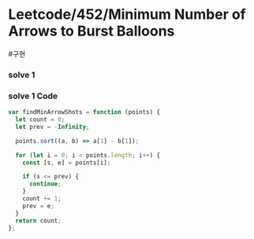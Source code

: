 # Leetcode/452/Minimum Number of Arrows to Burst Balloons

#구현

### solve 1

### solve 1 Code

```js
var findMinArrowShots = function (points) {
  let count = 0;
  let prev = -Infinity;

  points.sort((a, b) => a[1] - b[1]);

  for (let i = 0; i < points.length; i++) {
    const [s, e] = points[i];

    if (s <= prev) {
      continue;
    }
    count += 1;
    prev = e;
  }
  return count;
};
```
